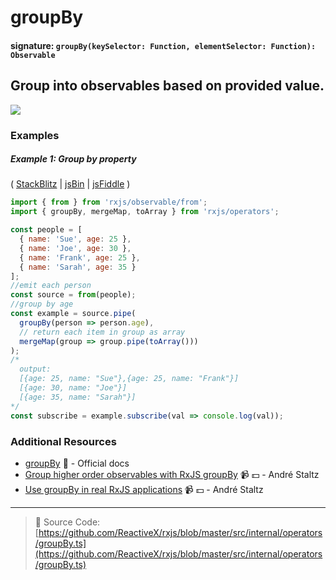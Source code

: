 # groupBy

#### signature: `groupBy(keySelector: Function, elementSelector: Function): Observable`

## Group into observables based on provided value.

<div class="ua-ad"><a href="https://ultimateangular.com/?ref=76683_kee7y7vk"><img src="https://ultimateangular.com/assets/img/banners/ua-leader.svg"></a></div>

### Examples

##### Example 1: Group by property

( [StackBlitz](https://stackblitz.com/edit/typescript-j7mjt7?file=index.ts) |
[jsBin](http://jsbin.com/buworowuye/edit?js,console) |
[jsFiddle](https://jsfiddle.net/btroncone/utncxxvf/) )

```js
import { from } from 'rxjs/observable/from';
import { groupBy, mergeMap, toArray } from 'rxjs/operators';

const people = [
  { name: 'Sue', age: 25 },
  { name: 'Joe', age: 30 },
  { name: 'Frank', age: 25 },
  { name: 'Sarah', age: 35 }
];
//emit each person
const source = from(people);
//group by age
const example = source.pipe(
  groupBy(person => person.age),
  // return each item in group as array
  mergeMap(group => group.pipe(toArray()))
);
/*
  output:
  [{age: 25, name: "Sue"},{age: 25, name: "Frank"}]
  [{age: 30, name: "Joe"}]
  [{age: 35, name: "Sarah"}]
*/
const subscribe = example.subscribe(val => console.log(val));
```

### Additional Resources

* [groupBy](http://reactivex.io/rxjs/class/es6/Observable.js~Observable.html#instance-method-groupBy)
  :newspaper: - Official docs
* [Group higher order observables with RxJS groupBy](https://egghead.io/lessons/rxjs-group-higher-order-observables-with-rxjs-groupby?course=use-higher-order-observables-in-rxjs-effectively)
  :video_camera: :dollar: - André Staltz
* [Use groupBy in real RxJS applications](https://egghead.io/lessons/rxjs-use-groupby-in-real-rxjs-applications?course=use-higher-order-observables-in-rxjs-effectively)
  :video_camera: :dollar: - André Staltz

---

> :file_folder: Source Code:
> [https://github.com/ReactiveX/rxjs/blob/master/src/internal/operators/groupBy.ts](https://github.com/ReactiveX/rxjs/blob/master/src/internal/operators/groupBy.ts)

